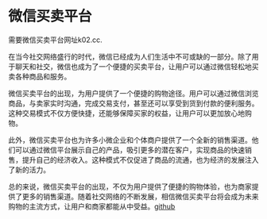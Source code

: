 # 微信买卖平台

需要微信买卖平台网址k02.cc.

在当今社交网络盛行的时代，微信已经成为人们生活中不可或缺的一部分。除了用于聊天和社交，微信也成为了一个便捷的买卖平台，让用户可以通过微信轻松地买卖各种商品和服务。

微信买卖平台的出现，为用户提供了一个便捷的购物途径。用户可以通过微信浏览商品，与卖家实时沟通，完成交易支付，甚至还可以享受到货到付款的便利服务。这种交易模式不仅方便快捷，还能够保障买家的权益，让用户可以更加放心地购物。

此外，微信买卖平台也为许多小微企业和个体商户提供了一个全新的销售渠道。他们可以通过微信平台展示自己的产品，吸引更多的潜在客户，实现商品的快速销售，提升自己的经济收入。这种模式不仅促进了商品的流通，也为经济的发展注入了新的活力。

总的来说，微信买卖平台的出现，不仅为用户提供了便捷的购物体验，也为商家提供了更多的销售渠道。随着社交网络的不断发展，相信微信买卖平台将会成为未来购物的主流方式，让用户和商家都能从中受益。[github](https://github.com)